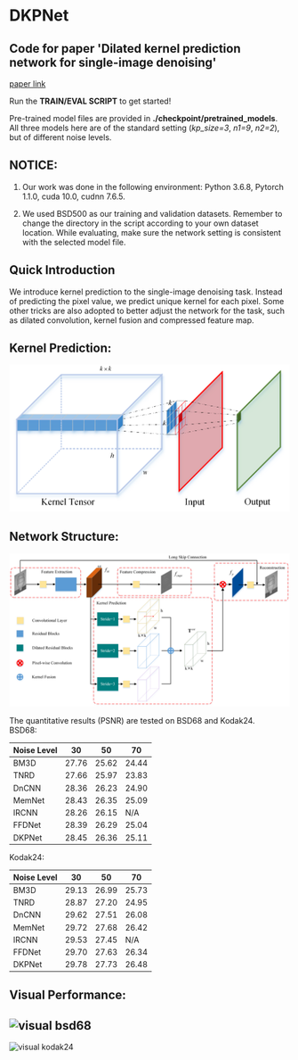 # DKPNet
Code for paper 'Dilated kernel prediction network for single-image denoising'<br> 
--------------------
[paper link](http://dx.doi.org/10.1117/1.JEI.30.2.023021)


Run the **TRAIN/EVAL SCRIPT** to get started!


Pre-trained model files are provided in **./checkpoint/pretrained_models**.<br>
All three models here are of the standard setting (*kp_size=3*, *n1=9*, *n2=2*), but of different noise levels.
<br>

NOTICE:
----- 

1. Our work was done in the following environment: Python 3.6.8, Pytorch 1.1.0, cuda 10.0, cudnn 7.6.5.
 
2. We used BSD500 as our training and validation datasets. Remember to change the directory in the script according to your own dataset location. While evaluating, make sure the network setting is consistent with the selected model file.


Quick Introduction
---
We introduce kernel prediction to the single-image denoising task. Instead of predicting the pixel value, we predict unique kernel for each pixel. Some other tricks are also adopted to better adjust the network for the task, such as  dilated convolution, kernel fusion and compressed feature map.

Kernel Prediction:
---
![Kernel Prediction](./screenshot/kernel_prediction.png "Kernel Prediction")


Network Structure:
----
![Network Structure](./screenshot/network_structure.png "Network Structure")


The quantitative results (PSNR) are tested on BSD68 and Kodak24.<br>
BSD68:

|Noise Level|30|50|70|
|--|--|--|--|
|BM3D|27.76|25.62|24.44|
|TNRD|27.66|25.97|23.83|
|DnCNN|28.36|26.23|24.90|
|MemNet|28.43|26.35|25.09|
|IRCNN|	28.26|26.15|N/A|
|FFDNet|28.39|26.29|25.04|
|DKPNet|28.45|26.36|25.11|

Kodak24:

|Noise Level|30|50|70|
|--|--|--|--|
|BM3D	|29.13	|26.99	|25.73|
|TNRD	|28.87	|27.20	|24.95|
|DnCNN	|29.62	|27.51	|26.08|
|MemNet	|29.72	|27.68	|26.42|
|IRCNN	|29.53	|27.45	|N/A|
|FFDNet	|29.70	|27.63	|26.34|
|DKPNet	|29.78	|27.73	|26.48|

Visual Performance:
-----
![visual bsd68](./screenshot/Visual_BSD68.png "visual bsd68")
---
![visual kodak24](./screenshot/Visual_Kodak24.png "visual kodak24")